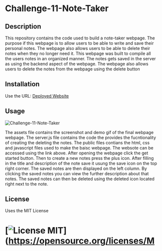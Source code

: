 # Challenge-11-Note-Taker

## Description
 This repository contains the code used to build a note-taker webpage. The purpose if this webpage is to allow users to be able to write and save their personal notes. The webpage also allows users to be able to delete their notes when they no longer need it. This webpage was built to compile all the users notes in an organized manner. The notes gets saved in the server as using the backend aspect of the webpage. The webpage also allows users to delete the notes from the webpage using the delete button
## Installation

Use the URL:
[Deployed Website](https://desolate-dawn-46872.herokuapp.com/)

## Usage

![Challenge-11-Note-Taker](./Assets/Note%20taker%20demo%20.gif)

The assets file contains the screenshot and demo gif of the final webpage webpage. The server.js file contains the code the provides the fucntionality of creating the deleting the notes. The public files contians the html, css and javascript files used to make the baisc webpage. The websote can be accessed using the link above. After opening the webpage click the get started button. Then to create a new notes press the plus icon. After filling in the title and description of the note save it usung the save icon on the top right corner. The saved notes are then displayed on the left column. By clicking the saved notes you can view the further description about that notes. The saved notes can then be deleted using the deleted icon located right next to the note.

## License

Uses the MIT License
# [![License MIT ](https://img.shields.io/badge/License-MIT-yellow.svg)](https://opensource.org/licenses/M